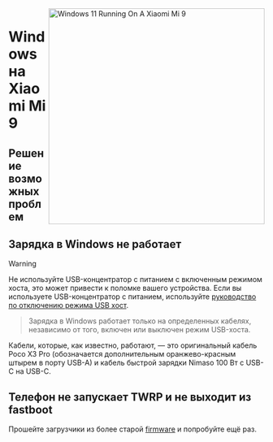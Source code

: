 ﻿<img align="right" src="https://raw.githubusercontent.com/woacepheus/Port-Windows-11-Xiaomi-Mi-9/main/cepheus.png" width="425" alt="Windows 11 Running On A Xiaomi Mi 9">

# Windows на Xiaomi Mi 9

## Решение возможных проблем

## Зарядка в Windows не работает
> [!WARNING]
> Не используйте USB-концентратор с питанием с включенным режимом хоста, это может привести к поломке вашего устройства. Если вы используете USB-концентратор с питанием, используйте [руководство по отключению режима USB хост](post-install-ru.md#disabling-usb-host-mode).

> Зарядка в Windows работает только на определенных кабелях, независимо от того, включен или выключен режим USB-хоста.

Кабели, которые, как известно, работают, — это оригинальный кабель Poco X3 Pro (обозначается дополнительным оранжево-красным штырем в порту USB-A) и кабель быстрой зарядки Nimaso 100 Вт с USB-C на USB-C.

## Телефон не запускает TWRP и не выходит из fastboot

Прошейте загрузчики из более старой [firmware](https://xiaomifirmwareupdater.com/archive/firmware/cepheus/) и попробуйте ещё раз.
